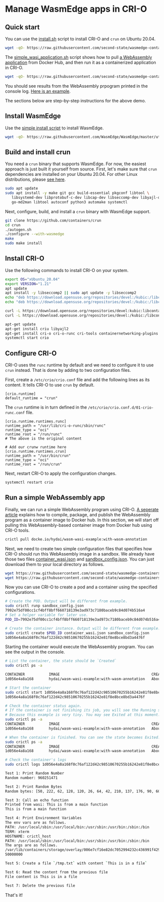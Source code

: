 # Manage WasmEdge apps in CRI-O

## Quick start

You can use the [install.sh](install.sh) script to install CRI-O and `crun` on Ubuntu 20.04.

```bash
wget -qO- https://raw.githubusercontent.com/second-state/wasmedge-containers-examples/main/crio/install.sh | bash
```

The [simple_wasi_application.sh](simple_wasi_application.sh) script shows how to pull [a WebAssembly application](../simple_wasi_app.md) from Docker Hub, and then run it as a containerized application in CRI-O.

```bash
wget -qO- https://raw.githubusercontent.com/second-state/wasmedge-containers-examples/main/crio/simple_wasi_application.sh | bash
```

You should see results from the WebAssembly prpogram printed in the console log. [Here is an example]().

The sections below are step-by-step instructions for the above demo.

## Install WasmEdge

Use the [simple install script](https://github.com/WasmEdge/WasmEdge/blob/master/docs/install.md) to install WasmEdge.

```bash
wget -qO- https://raw.githubusercontent.com/WasmEdge/WasmEdge/master/utils/install.sh | bash -s -- -p /usr/local
```

## Build and install crun

You need a `crun` binary that supports WasmEdge. For now, the easiest approach is just built it yourself from source. First, let's make sure that `crun` dependencies are installed on your Ubuntu 20.04.
For other Linux distributions, please [see here](https://github.com/containers/crun#readme).

```bash
sudo apt update
sudo apt install -y make git gcc build-essential pkgconf libtool \
   libsystemd-dev libprotobuf-c-dev libcap-dev libseccomp-dev libyajl-dev \
   go-md2man libtool autoconf python3 automake systemctl
```

Next, configure, build, and install a `crun` binary with WasmEdge support.

```bash
git clone https://github.com/containers/crun
cd crun
./autogen.sh
./configure --with-wasmedge
make
sudo make install
```

## Install CRI-O

Use the following commands to install CRI-O on your system. 

```bash
export OS="xUbuntu_20.04"
export VERSION="1.21"
apt update
apt install -y libseccomp2 || sudo apt update -y libseccomp2
echo "deb https://download.opensuse.org/repositories/devel:/kubic:/libcontainers:/stable/$OS/ /" > /etc/apt/sources.list.d/devel:kubic:libcontainers:stable.list
echo "deb https://download.opensuse.org/repositories/devel:/kubic:/libcontainers:/stable:/cri-o:/$VERSION/$OS/ /" > /etc/apt/sources.list.d/devel:kubic:libcontainers:stable:cri-o:$VERSION.list

curl -L https://download.opensuse.org/repositories/devel:kubic:libcontainers:stable:cri-o:$VERSION/$OS/Release.key | apt-key add -
curl -L https://download.opensuse.org/repositories/devel:/kubic:/libcontainers:/stable/$OS/Release.key | apt-key add -

apt-get update
apt-get install criu libyajl2
apt-get install cri-o cri-o-runc cri-tools containernetworking-plugins
systemctl start crio
```

## Configure CRI-O

CRI-O uses the `runc` runtime by default and we need to configure it to use `crun` instead.
That is done by adding to two configuration files.

First, create a `/etc/crio/crio.conf` file and add the following lines as its content. It tells CRI-O to use `crun` by default.

```
[crio.runtime]
default_runtime = "crun"
```

The `crun` runtime is in turn defined in the `/etc/crio/crio.conf.d/01-crio-runc.conf` file.

```
[crio.runtime.runtimes.runc]
runtime_path = "/usr/lib/cri-o-runc/sbin/runc"
runtime_type = "oci"
runtime_root = "/run/runc"
# The above is the original content

# Add our crunw runtime here
[crio.runtime.runtimes.crun]
runtime_path = "/usr/bin/crun"
runtime_type = "oci"
runtime_root = "/run/crun"
```

Next, restart CRI-O to apply the configuration changes.

```bash
systemctl restart crio
```

## Run a simple WebAssembly app

Finally, we can run a simple WebAssembly program using CRI-O.
[A seperate article](../simple_wasi_app.md) explains how to compile, package, and publish the WebAssembly
program as a container image to Docker hub.
In this section, we will start off pulling this WebAssembly-based container
image from Docker hub using CRI-O tools.

```bash
crictl pull docke.io/hydai/wasm-wasi-example:with-wasm-annotation
```

Next, we need to create two simple configuration files that specifies how 
CRI-O should run this WebAssembly image in a sandbox. We already have those
two files [container_wasi.json](container_wasi.json) and [sandbox_config.json](sandbox_config.json). 
You can just download them to your local directory as follows.

```bash
wget https://raw.githubusercontent.com/second-state/wasmedge-containers-examples/main/crio/sandbox_config.json
wget https://raw.githubusercontent.com/second-state/wasmedge-containers-examples/main/crio/container_wasi.json
```

Now you can use CRI-O to create a pod and a container using the specified configurations. 

```bash
# Create the POD. Output will be different from example.
sudo crictl runp sandbox_config.json
7992e75df00cc1cf4bff8bff660718139e3ad973c7180baceb9c84d074b516a4
# Set a helper variable for later use.
POD_ID=7992e75df00cc1cf4bff8bff660718139e3ad973c7180baceb9c84d074b516a4

# Create the container instance. Output will be different from example.
sudo crictl create $POD_ID container_wasi.json sandbox_config.json
1d056e4a8a168f0c76af122d42c98510670255b16242e81f8e8bce8bd3a4476f
```

Starting the container would execute the WebAssembly program. You can see the output in the console.

```bash
# List the container, the state should be `Created`
sudo crictl ps -a

CONTAINER           IMAGE                                          CREATED              STATE               NAME                     ATTEMPT             POD ID
1d056e4a8a168       hydai/wasm-wasi-example:with-wasm-annotation   About a minute ago   Created             podsandbox1-wasm-wasi   0                   7992e75df00cc

# Start the container
sudo crictl start 1d056e4a8a168f0c76af122d42c98510670255b16242e81f8e8bce8bd3a4476f
1d056e4a8a168f0c76af122d42c98510670255b16242e81f8e8bce8bd3a4476f

# Check the container status again.
# If the container is not finishing its job, you will see the Running state
# Because this example is very tiny. You may see Exited at this moment.
sudo crictl ps -a
CONTAINER           IMAGE                                          CREATED              STATE               NAME                     ATTEMPT             POD ID
1d056e4a8a168       hydai/wasm-wasi-example:with-wasm-annotation   About a minute ago   Running             podsandbox1-wasm-wasi   0                   7992e75df00cc

# When the container is finished. You can see the state becomes Exited.
sudo crictl ps -a
CONTAINER           IMAGE                                          CREATED              STATE               NAME                     ATTEMPT             POD ID
1d056e4a8a168       hydai/wasm-wasi-example:with-wasm-annotation   About a minute ago   Exited              podsandbox1-wasm-wasi   0                   7992e75df00cc

# Check the container's logs
sudo crictl logs 1d056e4a8a168f0c76af122d42c98510670255b16242e81f8e8bce8bd3a4476f

Test 1: Print Random Number
Random number: 960251471

Test 2: Print Random Bytes
Random bytes: [50, 222, 62, 128, 120, 26, 64, 42, 210, 137, 176, 90, 60, 24, 183, 56, 150, 35, 209, 211, 141, 146, 2, 61, 215, 167, 194, 1, 15, 44, 156, 27, 179, 23, 241, 138, 71, 32, 173, 159, 180, 21, 198, 197, 247, 80, 35, 75, 245, 31, 6, 246, 23, 54, 9, 192, 3, 103, 72, 186, 39, 182, 248, 80, 146, 70, 244, 28, 166, 197, 17, 42, 109, 245, 83, 35, 106, 130, 233, 143, 90, 78, 155, 29, 230, 34, 58, 49, 234, 230, 145, 119, 83, 44, 111, 57, 164, 82, 120, 183, 194, 201, 133, 106, 3, 73, 164, 155, 224, 218, 73, 31, 54, 28, 124, 2, 38, 253, 114, 222, 217, 202, 59, 138, 155, 71, 178, 113]

Test 3: Call an echo function
Printed from wasi: This is from a main function
This is from a main function

Test 4: Print Environment Variables
The env vars are as follows.
PATH: /usr/local/sbin:/usr/local/bin:/usr/sbin:/usr/bin:/sbin:/bin
TERM: xterm
HOSTNAME: crictl_host
PATH: /usr/local/sbin:/usr/local/bin:/usr/sbin:/usr/bin:/sbin:/bin
The args are as follows.
/var/lib/containers/storage/overlay/006e7cf16e82dc7052994232c436991f429109edea14a8437e74f601b5ee1e83/merged/wasi_example_main.wasm
50000000

Test 5: Create a file `/tmp.txt` with content `This is in a file`

Test 6: Read the content from the previous file
File content is This is in a file

Test 7: Delete the previous file
```

That's it!
